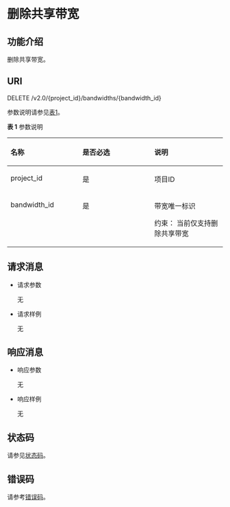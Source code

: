 # 删除共享带宽<a name="ZH-CN_TOPIC_0201534305"></a>

## 功能介绍<a name="section21768161"></a>

删除共享带宽。

## URI<a name="section61695723"></a>

DELETE /v2.0/\{project\_id\}/bandwidths/\{bandwidth\_id\}

参数说明请参见[表1](#table45251091)。

**表 1**  参数说明

<a name="table45251091"></a>
<table><thead align="left"><tr id="row25040094"><th class="cellrowborder" valign="top" width="33.33333333333333%" id="mcps1.2.4.1.1"><p id="p14981763"><a name="p14981763"></a><a name="p14981763"></a>名称</p>
</th>
<th class="cellrowborder" valign="top" width="33.33333333333333%" id="mcps1.2.4.1.2"><p id="p5563313"><a name="p5563313"></a><a name="p5563313"></a>是否必选</p>
</th>
<th class="cellrowborder" valign="top" width="33.33333333333333%" id="mcps1.2.4.1.3"><p id="p47975183"><a name="p47975183"></a><a name="p47975183"></a>说明</p>
</th>
</tr>
</thead>
<tbody><tr id="row60784581"><td class="cellrowborder" valign="top" width="33.33333333333333%" headers="mcps1.2.4.1.1 "><p id="p24604028"><a name="p24604028"></a><a name="p24604028"></a>project_id</p>
</td>
<td class="cellrowborder" valign="top" width="33.33333333333333%" headers="mcps1.2.4.1.2 "><p id="p46769243"><a name="p46769243"></a><a name="p46769243"></a>是</p>
</td>
<td class="cellrowborder" valign="top" width="33.33333333333333%" headers="mcps1.2.4.1.3 "><p id="p10487112"><a name="p10487112"></a><a name="p10487112"></a>项目ID</p>
</td>
</tr>
<tr id="row3475817"><td class="cellrowborder" valign="top" width="33.33333333333333%" headers="mcps1.2.4.1.1 "><p id="p13105749"><a name="p13105749"></a><a name="p13105749"></a>bandwidth_id</p>
</td>
<td class="cellrowborder" valign="top" width="33.33333333333333%" headers="mcps1.2.4.1.2 "><p id="p54932709"><a name="p54932709"></a><a name="p54932709"></a>是</p>
</td>
<td class="cellrowborder" valign="top" width="33.33333333333333%" headers="mcps1.2.4.1.3 "><p id="p20364417"><a name="p20364417"></a><a name="p20364417"></a>带宽唯一标识</p>
<p id="p759405915917"><a name="p759405915917"></a><a name="p759405915917"></a>约束： 当前仅支持删除共享带宽</p>
</td>
</tr>
</tbody>
</table>

## 请求消息<a name="section18390601"></a>

-   请求参数

    无

-   请求样例

    无


## 响应消息<a name="section31297682"></a>

-   响应参数

    无

-   响应样例

    无


## 状态码<a name="section31981619"></a>

请参见[状态码](状态码.md)。

## 错误码<a name="section85821649202813"></a>

请参考[错误码](错误码.md)。

